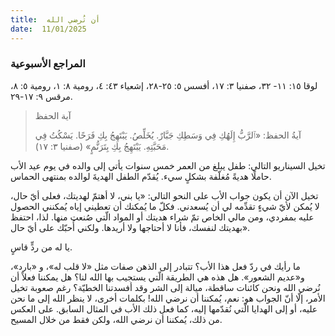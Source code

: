```yaml
---
title:  أن تُرضي الله
date:  11/01/2025
---
```


### المراجع الأسبوعية
لوقا ١٥: ١١- ٣٢، صفنيا ٣: ١٧، أفسس ٥: ٢٥-٢٨، إشعياء ٤٣: ٤، رومية ٨: ١، رومية ٥: ٨، مرقس ٩: ١٧-٢٩.

> <p>آية الحفظ</p>
> آيةُ الحفظ: «ٱلرَّبُّ إِلَهُكِ فِي وَسَطِكِ جَبَّارٌ. يُخَلِّصُ. يَبْتَهِجُ بِكِ فَرَحًا. يَسْكُتُ فِي مَحَبَّتِهِ. يَبْتَهِجُ بِكِ بِتَرَنُّمٍ» (صفنيا ٣: ١٧).

تخيل السيناريو التالي: طفل يبلغ من العمر خمس سنوات يأتي إلى والده في يوم عيد الأب حاملًا هديةً مُغلّفة بشكلٍ سيء. يُقدّم الطفل الهديةَ لوالده بمنتهى الحماس.

تخيل الآن أن يكون جواب الأب على النحو التالي: «يا بني، لا أهتمّ لهديتك، فعلى أيّ حال، لا يُمكن لأيّ شيءٍ تقدِّمه لي أن يُسعدني. فكلّ ما يُمكنك أن تعطيني إياه يُمكنني الحصول عليه بمفردي، ومن مالي الخاص تمّ شراء هديتك أو المواد الّتي صُنعت منها. لذا، احتفظ بهديتك لنفسك، فأنا لا أحتاجها ولا أريدها. ولكني أُحبّك على أيّ حال».

يا له من ردٍّ قاسٍ.

ما رأيك في ردّ فعل هذا الأب؟ تتبادر إلى الذهن صفات مثل «لا قلب له»، و «بارد»، و«عديم الشعور». هل هذه هي الطريقة الّتي يستجيب بها الله لنا؟ هل يمكننا فعلاً أن نُرضي الله ونحن كائنات ساقطة، ميالة إلى الشر وقد أفسدتنا الخطيّة؟ رغم صعوبة تخيل الأمر، إلّا أنّ الجواب هو: نعم، يُمكننا أن نرضي الله! بكلمات أخرى، لا ينظر الله إلى ما نحن عليه، أو إلى الهدايا الّتي نُقدّمها إليه، كما فعل ذلك الأب في المثال السابق. على العكس من ذلك، يُمكننا أن نرضي الله، ولكن فقط من خلال المسيح.